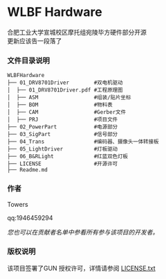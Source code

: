 <!--
 * @Date: 2024-09-03 09:58:07
 * @LastEditors: Towers
 * @LastEditTime: 2024-10-13 19:51:23
-->


# WLBF Hardware

合肥工业大学宣城校区摩托组宛陵毕方硬件部分开源  
更新应该告一段落了  


### 文件目录说明

```
WLBFHardware 
├── 01_DRV8701Driver        #双电机驱动
│  ├── 01_DRV8701Driver.pdf #工程原理图
│  ├── ASM                  #组装/贴片坐标
│  ├── BOM                  #物料表    
│  ├── CAM                  #Gerber文件
│  ├── PRJ                  #项目文件
├── 02_PowerPart            #电源部分
├── 03_SigPart              #信号部分
├── 04_Trans                #编码器、摄像头一体转接板
├── 05_LightDriver          #灯板驱动
├── 06_B&RLight             #红蓝双色灯板
├── LICENSE                 #开源许可
├── Readme.md

```

### 作者

Towers  

qq:1946459294    

 *您也可以在贡献者名单中参看所有参与该项目的开发者。*

### 版权说明

该项目签署了GUN 授权许可，详情请参阅 [LICENSE.txt](https://github.com/19583/WLBFHardware/blob/main/LICENSE)
